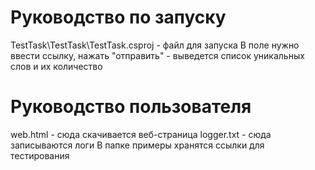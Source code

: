 # Руководство по запуску
TestTask\TestTask\TestTask.csproj - файл для запуска
В поле нужно ввести ссылку, нажать "отправить" - выведется список уникальных слов и их количество
# Руководство пользователя
web.html - сюда скачивается веб-страница
logger.txt - сюда записываются логи
В папке примеры хранятся ссылки для тестирования